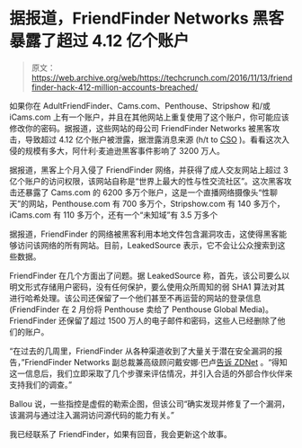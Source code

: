 # 据报道，FriendFinder Networks 黑客暴露了超过 4.12 亿个账户

> 原文：<https://web.archive.org/web/https://techcrunch.com/2016/11/13/friendfinder-hack-412-million-accounts-breached/>

如果你在 AdultFriendFinder、Cams.com、Penthouse、Stripshow 和/或 iCams.com 上有一个账户，并且在其他网站上重复使用了这个账户，你可能应该修改你的密码。据报道，这些网站的母公司 FriendFinder Networks 被黑客攻击，导致超过 4.12 亿个账户被泄露，据泄露消息来源 (h/t to [CSO](https://web.archive.org/web/20221003150208/http://www.csoonline.com/article/3139311/security/412-million-friendfinder-accounts-exposed-by-hackers.html) )。看看这次入侵的规模有多大，阿什利·麦迪逊黑客事件影响了 3200 万人。

据报道，黑客上个月入侵了 FriendFinder 网络，并获得了成人交友网站上超过 3 亿个账户的访问权限，该网站自称是“世界上最大的性与性交流社区”。这次黑客攻击还暴露了 Cams.com 的 6200 多万个账户，这是一个直播网络摄像头“性聊天”的网站，Penthouse.com 有 700 多万个，Stripshow.com 有 140 多万个，iCams.com 有 110 多万个，还有一个“未知域”有 3.5 万多个

据报道，FriendFinder 的网络被黑客利用本地文件包含漏洞攻击，这使得黑客能够访问该网络的所有网站。目前，LeakedSource 表示，它不会让公众搜索到这些数据。

FriendFinder 在几个方面出了问题。据 LeakedSource 称，首先，该公司要么以明文形式存储用户密码，没有任何保护，要么使用众所周知的弱 SHA1 算法对其进行哈希处理。该公司还保留了一个他们甚至不再运营的网站的登录信息(FriendFinder 在 2 月份将 Penthouse 卖给了 Penthouse Global Media)。FriendFinder 还保留了超过 1500 万人的电子邮件和密码，这些人已经删除了他们的账户。

“在过去的几周里，FriendFinder 从各种渠道收到了大量关于潜在安全漏洞的报告，”FriendFinder Networks 副总裁兼高级顾问戴安娜·巴卢[告诉 ZDNet](https://web.archive.org/web/20221003150208/http://www.zdnet.com/article/adultfriendfinder-network-hack-exposes-secrets-of-412-million-users/) 。“得知这一信息后，我们立即采取了几个步骤来评估情况，并引入合适的外部合作伙伴来支持我们的调查。”

Ballou 说，一些指控是虚假的勒索企图，但该公司“确实发现并修复了一个漏洞，该漏洞与通过注入漏洞访问源代码的能力有关。”

我已经联系了 FriendFinder，如果有回音，我会更新这个故事。